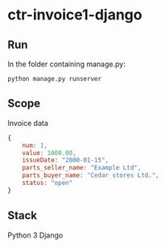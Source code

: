 # ctr-invoice1-django

## Run

In the folder containing manage.py:

```shell
python manage.py runserver
```

## Scope

Invoice data

```Javascript
{
    num: 1,
    value: 1000.00,
    issueDate: "2000-01-15",
    parts_seller_name: "Example Ltd",
    parts_buyer_name: "Cedar stores Ltd.",
    status: "open"
}
```

## Stack

Python 3
Django

